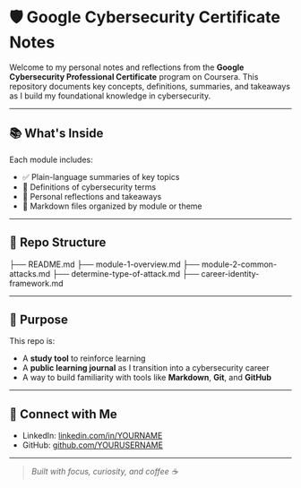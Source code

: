 # 🛡️ Google Cybersecurity Certificate Notes

Welcome to my personal notes and reflections from the **Google Cybersecurity Professional Certificate** program on Coursera. This repository documents key concepts, definitions, summaries, and takeaways as I build my foundational knowledge in cybersecurity.

---

## 📚 What's Inside

Each module includes:
- ✅ Plain-language summaries of key topics
- 🔐 Definitions of cybersecurity terms
- 🧠 Personal reflections and takeaways
- 📄 Markdown files organized by module or theme

---

## 📂 Repo Structure

├── README.md
├── module-1-overview.md
├── module-2-common-attacks.md
├── determine-type-of-attack.md
├── career-identity-framework.md

---

## 🧠 Purpose

This repo is:
- A **study tool** to reinforce learning
- A **public learning journal** as I transition into a cybersecurity career
- A way to build familiarity with tools like **Markdown**, **Git**, and **GitHub**

---

## 👋 Connect with Me

- LinkedIn: [linkedin.com/in/YOURNAME](https://linkedin.com/in/YOURNAME)
- GitHub: [github.com/YOURUSERNAME](https://github.com/YOURUSERNAME)

---

> *Built with focus, curiosity, and coffee ☕️*
